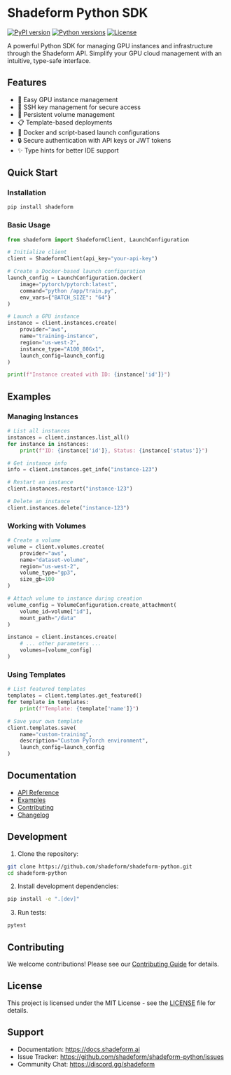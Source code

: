 # Shadeform Python SDK

[![PyPI version](https://badge.fury.io/py/shadeform.svg)](https://badge.fury.io/py/shadeform)
[![Python versions](https://img.shields.io/pypi/pyversions/shadeform.svg)](https://pypi.org/project/shadeform/)
[![License](https://img.shields.io/pypi/l/shadeform.svg)](https://github.com/shadeform/shadeform-python/blob/main/LICENSE)

A powerful Python SDK for managing GPU instances and infrastructure through the Shadeform API. Simplify your GPU cloud management with an intuitive, type-safe interface.

## Features

- 🚀 Easy GPU instance management
- 🔑 SSH key management for secure access
- 💾 Persistent volume management
- 📋 Template-based deployments
- 🐳 Docker and script-based launch configurations
- 🔒 Secure authentication with API keys or JWT tokens
- ✨ Type hints for better IDE support

## Quick Start

### Installation

```bash
pip install shadeform
```

### Basic Usage

```python
from shadeform import ShadeformClient, LaunchConfiguration

# Initialize client
client = ShadeformClient(api_key="your-api-key")

# Create a Docker-based launch configuration
launch_config = LaunchConfiguration.docker(
    image="pytorch/pytorch:latest",
    command="python /app/train.py",
    env_vars={"BATCH_SIZE": "64"}
)

# Launch a GPU instance
instance = client.instances.create(
    provider="aws",
    name="training-instance",
    region="us-west-2",
    instance_type="A100_80Gx1",
    launch_config=launch_config
)

print(f"Instance created with ID: {instance['id']}")
```

## Examples

### Managing Instances

```python
# List all instances
instances = client.instances.list_all()
for instance in instances:
    print(f"ID: {instance['id']}, Status: {instance['status']}")

# Get instance info
info = client.instances.get_info("instance-123")

# Restart an instance
client.instances.restart("instance-123")

# Delete an instance
client.instances.delete("instance-123")
```

### Working with Volumes

```python
# Create a volume
volume = client.volumes.create(
    provider="aws",
    name="dataset-volume",
    region="us-west-2",
    volume_type="gp3",
    size_gb=100
)

# Attach volume to instance during creation
volume_config = VolumeConfiguration.create_attachment(
    volume_id=volume["id"],
    mount_path="/data"
)

instance = client.instances.create(
    # ... other parameters ...
    volumes=[volume_config]
)
```

### Using Templates

```python
# List featured templates
templates = client.templates.get_featured()
for template in templates:
    print(f"Template: {template['name']}")

# Save your own template
client.templates.save(
    name="custom-training",
    description="Custom PyTorch environment",
    launch_config=launch_config
)
```

## Documentation

- [API Reference](docs/api/index.md)
- [Examples](docs/examples.md)
- [Contributing](CONTRIBUTING.md)
- [Changelog](CHANGELOG.md)

## Development

1. Clone the repository:
```bash
git clone https://github.com/shadeform/shadeform-python.git
cd shadeform-python
```

2. Install development dependencies:
```bash
pip install -e ".[dev]"
```

3. Run tests:
```bash
pytest
```

## Contributing

We welcome contributions! Please see our [Contributing Guide](CONTRIBUTING.md) for details.

## License

This project is licensed under the MIT License - see the [LICENSE](LICENSE) file for details.

## Support

- Documentation: https://docs.shadeform.ai
- Issue Tracker: https://github.com/shadeform/shadeform-python/issues
- Community Chat: https://discord.gg/shadeform